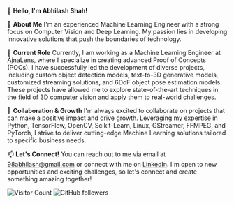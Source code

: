 👋 **Hello, I'm Abhilash Shah!**

👀 **About Me**
I'm an experienced Machine Learning Engineer with a strong focus on Computer Vision and Deep Learning. My passion lies in developing innovative solutions that push the boundaries of technology.

🌱 **Current Role**
Currently, I am working as a Machine Learning Engineer at AjnaLens, where I specialize in creating advanced Proof of Concepts (POCs). I have successfully led the development of diverse projects, including custom object detection models, text-to-3D generative models, customized streaming solutions, and 6DoF object pose estimation models. These projects have allowed me to explore state-of-the-art techniques in the field of 3D computer vision and apply them to real-world challenges.

💞️ **Collaboration & Growth**
I'm always excited to collaborate on projects that can make a positive impact and drive growth. Leveraging my expertise in Python, TensorFlow, OpenCV, Scikit-Learn, Linux, GStreamer, FFMPEG, and PyTorch, I strive to deliver cutting-edge Machine Learning solutions tailored to specific business needs.

📫 **Let's Connect!**
You can reach out to me via email at 98abhilash@gmail.com or connect with me on [LinkedIn](https://www.linkedin.com/in/shah-abhilash/). I'm open to new opportunities and exciting challenges, so let's connect and create something amazing together!

![Visitor Count](https://visitor-badge.laobi.icu/badge?page_id=page.id)
![GitHub followers](https://img.shields.io/github/followers/98abhilash?style=social)

